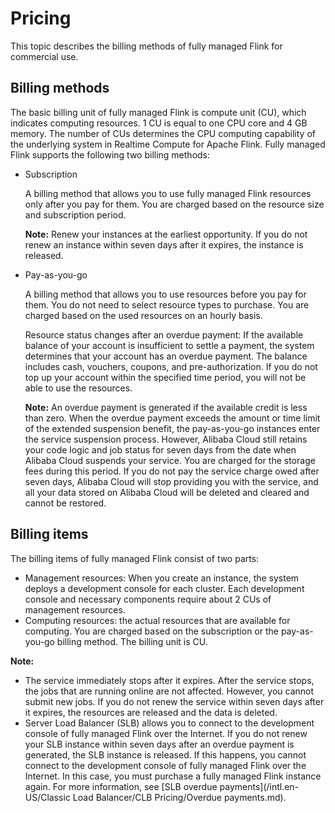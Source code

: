 # Pricing

This topic describes the billing methods of fully managed Flink for commercial use.

## Billing methods

The basic billing unit of fully managed Flink is compute unit \(CU\), which indicates computing resources. 1 CU is equal to one CPU core and 4 GB memory. The number of CUs determines the CPU computing capability of the underlying system in Realtime Compute for Apache Flink. Fully managed Flink supports the following two billing methods:

-   Subscription

    A billing method that allows you to use fully managed Flink resources only after you pay for them. You are charged based on the resource size and subscription period.

    **Note:** Renew your instances at the earliest opportunity. If you do not renew an instance within seven days after it expires, the instance is released.

-   Pay-as-you-go

    A billing method that allows you to use resources before you pay for them. You do not need to select resource types to purchase. You are charged based on the used resources on an hourly basis.

    Resource status changes after an overdue payment: If the available balance of your account is insufficient to settle a payment, the system determines that your account has an overdue payment. The balance includes cash, vouchers, coupons, and pre-authorization. If you do not top up your account within the specified time period, you will not be able to use the resources.

    **Note:** An overdue payment is generated if the available credit is less than zero. When the overdue payment exceeds the amount or time limit of the extended suspension benefit, the pay-as-you-go instances enter the service suspension process. However, Alibaba Cloud still retains your code logic and job status for seven days from the date when Alibaba Cloud suspends your service. You are charged for the storage fees during this period. If you do not pay the service charge owed after seven days, Alibaba Cloud will stop providing you with the service, and all your data stored on Alibaba Cloud will be deleted and cleared and cannot be restored.


## Billing items

The billing items of fully managed Flink consist of two parts:

-   Management resources: When you create an instance, the system deploys a development console for each cluster. Each development console and necessary components require about 2 CUs of management resources.
-   Computing resources: the actual resources that are available for computing. You are charged based on the subscription or the pay-as-you-go billing method. The billing unit is CU.

**Note:**

-   The service immediately stops after it expires. After the service stops, the jobs that are running online are not affected. However, you cannot submit new jobs. If you do not renew the service within seven days after it expires, the resources are released and the data is deleted.
-   Server Load Balancer \(SLB\) allows you to connect to the development console of fully managed Flink over the Internet. If you do not renew your SLB instance within seven days after an overdue payment is generated, the SLB instance is released. If this happens, you cannot connect to the development console of fully managed Flink over the Internet. In this case, you must purchase a fully managed Flink instance again. For more information, see [SLB overdue payments](/intl.en-US/Classic Load Balancer/CLB Pricing/Overdue payments.md).


